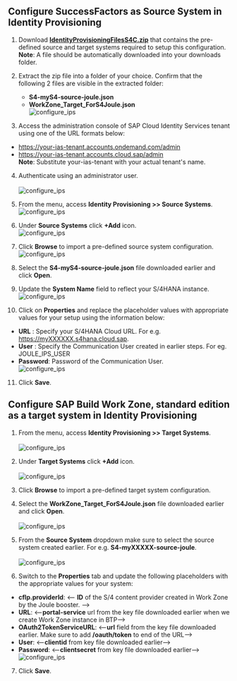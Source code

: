 ## **Configure SuccessFactors as Source System in Identity Provisioning**

1. Download [**IdentityProvisioningFilesS4C.zip**](https://github.com/hjudgesac/JouleS4Public/raw/main/configure_identity_provisioning/files/IdentityProvisioningFilesS4C.zip) that contains the pre-defined source and target systems required to setup this configuration.</br>
**Note**: A file should be automatically downloaded into your downloads folder.
2. Extract the zip file into a folder of your choice.  Confirm that the following 2 files are visible in the extracted folder:
   * **S4-myS4-source-joule.json**
   * **WorkZone_Target_ForS4Joule.json**</br>
![configure_ips](0-2.jpg)

3. Access the administration console of SAP Cloud Identity Services tenant using one of the URL formats below:
  * https://your-ias-tenant.accounts.ondemand.com/admin
  * https://your-ias-tenant.accounts.cloud.sap/admin              
  **Note**: Substitute your-ias-tenant with your actual tenant's name.
4. Authenticate using an administrator user.</br>                
![configure_ips](0-1.jpg)

5. From the menu, access **Identity Provisioning >> Source Systems**.</br>
![configure_ips](2.jpg)

6. Under **Source Systems** click **+Add** icon.</br>
![configure_ips](3.jpg)

7. Click **Browse** to import a pre-defined source system configuration.</br>
![configure_ips](4.jpg)

8. Select the **S4-myS4-source-joule.json** file downloaded earlier and click **Open**.

9. Update the **System Name** field to reflect your S/4HANA instance.</br>
![configure_ips](5.jpg)

10. Click on **Properties** and replace the placeholder values with appropriate values for your setup using the information below:
  * **URL** : Specify your S/4HANA Cloud URL.  For e.g. https://myXXXXXX.s4hana.cloud.sap.
  * **User** : Specify the Communication User created in earlier steps.  For eg. JOULE_IPS_USER
  * **Password**: Password of the Communication User.</br>
  ![configure_ips](6.jpg)

11. Click **Save**.


## **Configure SAP Build Work Zone, standard edition as a target system in Identity Provisioning**

1. From the menu, access **Identity Provisioning >> Target Systems**.</br>      
![configure_ips](7.jpg)

2. Under **Target Systems** click **+Add** icon.</br>                 
![configure_ips](8.jpg)

3. Click **Browse** to import a pre-defined target system configuration.
4. Select the **WorkZone_Target_ForS4Joule.json** file downloaded earlier and click **Open**.</br>      
![configure_ips](9.jpg)

5. From the **Source System** dropdown make sure to select the source system created earlier.  For e.g. **S4-myXXXXX-source-joule**.</br>  
![configure_ips](10.jpg)

6. Switch to the **Properties** tab and update the following placeholders with the appropriate values for your system:
 * **cflp.providerId**: <-- **ID** of the S/4 content provider created in Work Zone by the Joule booster. -->
 * **URL**: <--**portal-service** url from the key file downloaded earlier when we create Work Zone instance in BTP-->
 * **OAuth2TokenServiceURL**: <--**url** field from the key file downloaded earlier.  Make sure to add **/oauth/token** to end of the URL-->
 * **User**: <--**clientid** from key file downloaded earlier-->
 * **Password**: <--**clientsecret** from key file downloaded earlier--></br>
 ![configure_ips](11.jpg)
 
 7. Click **Save**.
